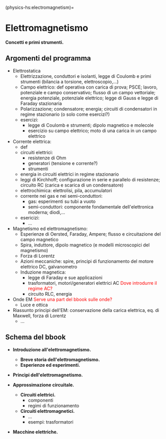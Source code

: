 (physics-hs:electromagnetism)=
# Elettromagnetismo

**Concetti e primi strumenti.**

## Argomenti del programma
- Elettrostatica
  - Elettrizzazione, conduttori e isolanti, legge di Coulomb e primi strumenti (bilancia a torsione, elettroscopio,...)
  - Campo elettrico: def operativa con carica di prova; PSCE; lavoro, potenziale e campo conservativo; flusso di un campo vettoriale; energia potenziale, potenziale elettrico; legge di Gauss e legge di Faraday stazionaria
  - Polarizzazione; condensatore; energia; circuiti di condensatori in regime stazionario (o solo come esercizi?)
  - esercizi: 
    - legge di Coulomb e strumenti; dipolo magnetico e molecole
    - esercizio su campo elettrico; moto di una carica in un campo elettrico
- Corrente elettrica:
  - def
  - circuiti elettrici: 
    - resistenze di Ohm
    - generatori (tensione e corrente?)
    - strumenti
  - energia in circuiti elettrici in regime stazionario
  - leggi di Kirchhoff; configurazione in serie e parallelo di resistenze; circuito RC (carica e scarica di un condensatore)
  - elettrochimica: elettrolisi, pila, accumulatori
  - corrente nei gas e nei semi-conduttori:
    - gas: esperimenti su tubi a vuoto
    - semi-conduttori: componente fondamentale dell'elettronica moderna; diodi,...
  - esericizi:
    - ...
- Magnetismo ed elettromagnetismo:
  - Esperienze di Oersted, Faraday, Ampere; flusso e circuitazione del campo magnetico
  - Spira, induttore, dipolo magnetico (e modelli microscopici del magnetismo)
  - Forza di Lorentz
  - Azioni meccaniche: spire, principi di funzionamento del motore elettrico DC, galvanometro
  - Induzione magnetica:
    - legge di Faraday e sue applicazioni
    - trasformatori, motori/generatori elettrici AC <span style="color:red">Dove introdurre il regime AC?</span>
    - circuito RLC, energia
- Onde EM <span style="color:red">Serve una part del bbook sulle onde?</span> 
  - Luce e ottica
- Riassunto principi dell'EM: conservazione della carica elettrica, eq. di Maxwell, forza di Lorentz
  - ...


## Schema del bbook
- **Introduzione all'elettromagnetismo.**
  - **Breve storia dell'elettromagnetismo.**
  - **Esperienze ed esperimenti.**

- **Princìpi dell'elettromagnetismo.**

- **Approssimazione circuitale.**
  - **Circuiti elettrici.**
    - componenti
    - regimi di funzionamento
  - **Circuiti elettromagnetici.**
    - ...
    - esempi: trasformatori

- **Macchine elettriche.**


